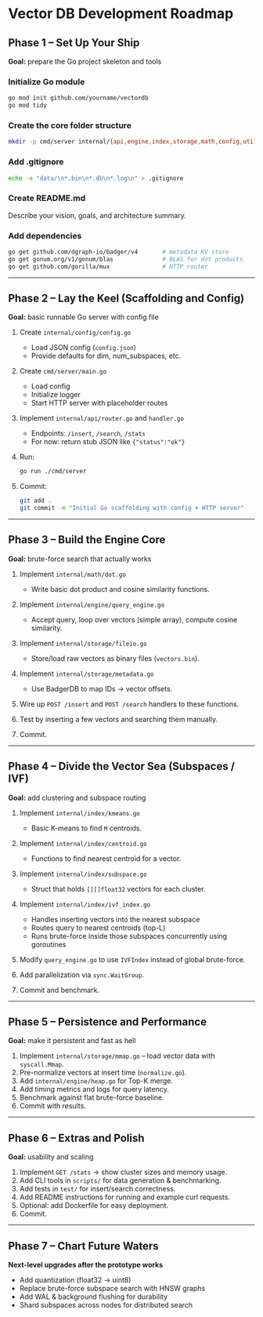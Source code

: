 # Vector DB Development Roadmap

## Phase 1 – Set Up Your Ship

**Goal:** prepare the Go project skeleton and tools

### Initialize Go module

```bash
go mod init github.com/yourname/vectordb
go mod tidy
```

### Create the core folder structure

```bash
mkdir -p cmd/server internal/{api,engine,index,storage,math,config,util} pkg/vector data scripts test
```

### Add .gitignore

```bash
echo -e "data/\n*.bin\n*.db\n*.log\n" > .gitignore
```

### Create README.md
Describe your vision, goals, and architecture summary.

### Add dependencies

```bash
go get github.com/dgraph-io/badger/v4       # metadata KV store
go get gonum.org/v1/gonum/blas              # BLAS for dot products
go get github.com/gorilla/mux               # HTTP router
```

---

## Phase 2 – Lay the Keel (Scaffolding and Config)

**Goal:** basic runnable Go server with config file

1. Create `internal/config/config.go`
   - Load JSON config (`config.json`)
   - Provide defaults for dim, num_subspaces, etc.

2. Create `cmd/server/main.go`
   - Load config
   - Initialize logger
   - Start HTTP server with placeholder routes

3. Implement `internal/api/router.go` and `handler.go`
   - Endpoints: `/insert`, `/search`, `/stats`
   - For now: return stub JSON like `{"status":"ok"}`

4. Run:
   ```bash
   go run ./cmd/server
   ```

5. Commit:
   ```bash
   git add .
   git commit -m "Initial Go scaffolding with config + HTTP server"
   ```

---

## Phase 3 – Build the Engine Core

**Goal:** brute-force search that actually works

1. Implement `internal/math/dot.go`
   - Write basic dot product and cosine similarity functions.

2. Implement `internal/engine/query_engine.go`
   - Accept query, loop over vectors (simple array), compute cosine similarity.

3. Implement `internal/storage/fileio.go`
   - Store/load raw vectors as binary files (`vectors.bin`).

4. Implement `internal/storage/metadata.go`
   - Use BadgerDB to map IDs → vector offsets.

5. Wire up `POST /insert` and `POST /search` handlers to these functions.

6. Test by inserting a few vectors and searching them manually.

7. Commit.

---

## Phase 4 – Divide the Vector Sea (Subspaces / IVF)

**Goal:** add clustering and subspace routing

1. Implement `internal/index/kmeans.go`
   - Basic K-means to find `M` centroids.

2. Implement `internal/index/centroid.go`
   - Functions to find nearest centroid for a vector.

3. Implement `internal/index/subspace.go`
   - Struct that holds `[][]float32` vectors for each cluster.

4. Implement `internal/index/ivf_index.go`
   - Handles inserting vectors into the nearest subspace
   - Routes query to nearest centroids (top-L)
   - Runs brute-force inside those subspaces concurrently using goroutines

5. Modify `query_engine.go` to use `IVFIndex` instead of global brute-force.

6. Add parallelization via `sync.WaitGroup`.

7. Commit and benchmark.

---

## Phase 5 – Persistence and Performance

**Goal:** make it persistent and fast as hell

1. Implement `internal/storage/mmap.go` – load vector data with `syscall.Mmap`.
2. Pre-normalize vectors at insert time (`normalize.go`).
3. Add `internal/engine/heap.go` for Top-K merge.
4. Add timing metrics and logs for query latency.
5. Benchmark against flat brute-force baseline.
6. Commit with results.

---

## Phase 6 – Extras and Polish

**Goal:** usability and scaling

1. Implement `GET /stats` → show cluster sizes and memory usage.
2. Add CLI tools in `scripts/` for data generation & benchmarking.
3. Add tests in `test/` for insert/search correctness.
4. Add README instructions for running and example curl requests.
5. Optional: add Dockerfile for easy deployment.
6. Commit.

---

## Phase 7 – Chart Future Waters

**Next-level upgrades after the prototype works**

- Add quantization (float32 → uint8)
- Replace brute-force subspace search with HNSW graphs
- Add WAL & background flushing for durability
- Shard subspaces across nodes for distributed search
